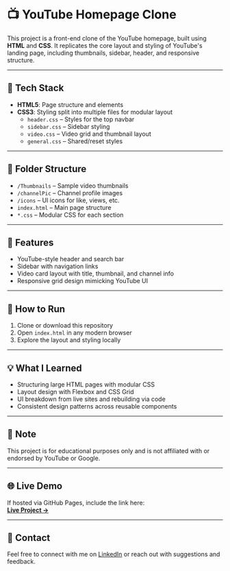 # 📺 YouTube Homepage Clone

This project is a front-end clone of the YouTube homepage, built using **HTML** and **CSS**. It replicates the core layout and styling of YouTube's landing page, including thumbnails, sidebar, header, and responsive structure.

---

## 🧱 Tech Stack
- **HTML5**: Page structure and elements  
- **CSS3**: Styling split into multiple files for modular layout  
  - `header.css` – Styles for the top navbar  
  - `sidebar.css` – Sidebar styling  
  - `video.css` – Video grid and thumbnail layout  
  - `general.css` – Shared/reset styles

---

## 📂 Folder Structure

- `/Thumbnails` – Sample video thumbnails  
- `/channelPic` – Channel profile images  
- `/icons` – UI icons for like, views, etc.  
- `index.html` – Main page structure  
- `*.css` – Modular CSS for each section

---

## 🎯 Features

- YouTube-style header and search bar  
- Sidebar with navigation links  
- Video card layout with title, thumbnail, and channel info  
- Responsive grid design mimicking YouTube UI  

---

## 🚀 How to Run

1. Clone or download this repository  
2. Open `index.html` in any modern browser  
3. Explore the layout and styling locally

---

## 💡 What I Learned

- Structuring large HTML pages with modular CSS  
- Layout design with Flexbox and CSS Grid  
- UI breakdown from live sites and rebuilding via code  
- Consistent design patterns across reusable components

---

## 📌 Note

This project is for educational purposes only and is not affiliated with or endorsed by YouTube or Google.

---

## 🌐 Live Demo

If hosted via GitHub Pages, include the link here:  
**[Live Project →](https://your-username.github.io/YouTubeHomepage/)**

---

## 📧 Contact

Feel free to connect with me on [LinkedIn](#) or reach out with suggestions and feedback.

